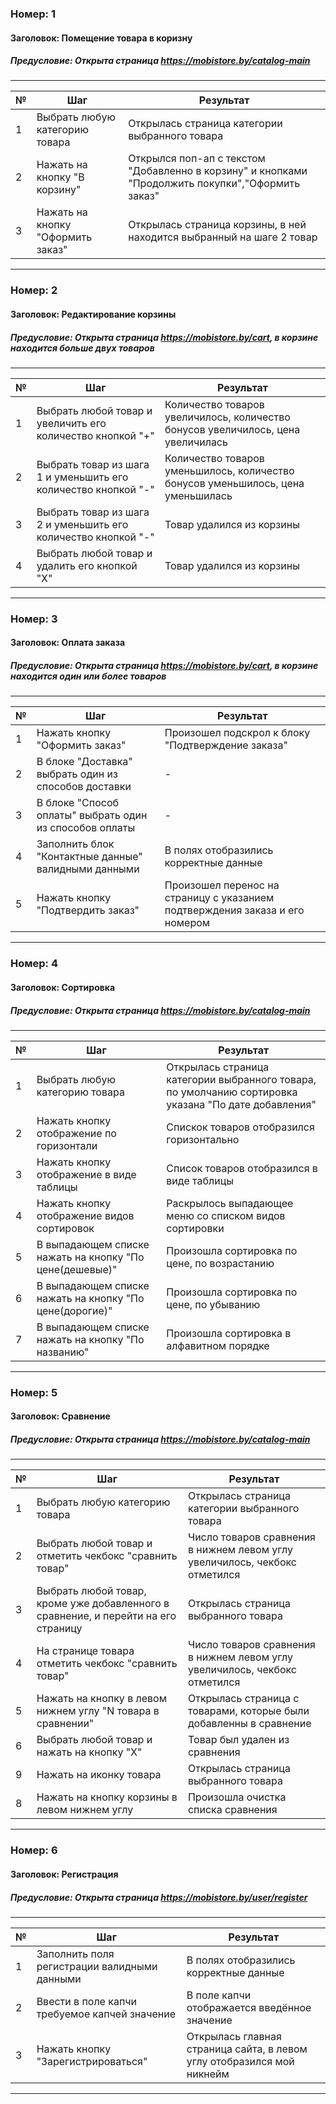### Номер: 1
#### Заголовок: Помещение товара в коризну
##### Предусловие: Открыта страница https://mobistore.by/catalog-main  
***
№ | Шаг | Результат |
-- | ------ | ----------- |
1 | Выбрать любую категорию товара | Открылась страница категории выбранного товара |
2 | Нажать на кнопку "В корзину" | Открылся поп-ап с текстом "Добавленно в корзину" и кнопками "Продолжить покупки","Оформить заказ" |
3 | Нажать на кнопку "Оформить заказ" | Открылась страница корзины, в ней находится выбранный на шаге 2 товар |
***
### Номер: 2
#### Заголовок: Редактирование корзины
##### Предусловие: Открыта страница https://mobistore.by/cart, в корзине находится больше двух товаров
***
№ | Шаг | Результат |
-- | ------ | ----------- |
1 | Выбрать любой товар и увеличить его количество кнопкой "+" | Количество товаров увеличилось, количество бонусов увеличилось, цена увеличилась |
2 | Выбрать товар из шага 1 и уменьшить его количество кнопкой "-" | Количество товаров уменьшилось, количество бонусов уменьшилось, цена уменьшилась |
3 | Выбрать товар из шага 2 и уменьшить его количество кнопкой "-" | Товар удалился из корзины |
4 | Выбрать любой товар и удалить его кнопкой "X" | Товар удалился из корзины |
***
### Номер: 3
#### Заголовок: Оплата заказа
##### Предусловие: Открыта страница https://mobistore.by/cart, в корзине находится один или более товаров
***
№ | Шаг | Результат |
-- | ------ | ----------- |
1 | Нажать кнопку "Оформить заказ" | Произошел подскрол к блоку "Подтверждение заказа" |
2 | В блоке "Доставка" выбрать один из способов доставки | - |
3 | В блоке "Способ оплаты" выбрать один из способов оплаты | - |
4 | Заполнить блок "Контактные данные" валидными данными | В полях отобразились корректные данные |
5 | Нажать кнопку "Подтвердить заказ" | Произошел перенос на страницу с указанием подтверждения заказа и его номером |
***
### Номер: 4
#### Заголовок: Сортировка
##### Предусловие: Открыта страница https://mobistore.by/catalog-main 
***
№ | Шаг | Результат |
-- | ------ | ----------- |
1 | Выбрать любую категорию товара | Открылась страница категории выбранного товара, по умолчанию сортировка указана "По дате добавления" |
2 | Нажать кнопку отображение по горизонтали | Спискок товаров отобразился горизонтально |
3 | Нажать кнопку отображение в виде таблицы | Список товаров отобразился в виде таблицы |
4 | Нажать кнопку отображение видов сортировок | Раскрылось выпадающее меню со списком видов сортировки |
5 | В выпадающем списке нажать на кнопку "По цене(дешевые)" | Произошла сортировка по цене, по возрастанию |
6 | В выпадающем списке нажать на кнопку "По цене(дорогие)" | Произошла сортировка по цене, по убыванию |
7 | В выпадающем списке нажать на кнопку "По названию" | Произошла сортировка в алфавитном порядке |
***
### Номер: 5
#### Заголовок: Сравнение
##### Предусловие: Открыта страница https://mobistore.by/catalog-main 
***
№ | Шаг | Результат |
-- | ------ | ----------- |
1 | Выбрать любую категорию товара | Открылась страница категории выбранного товара |
2 | Выбрать любой товар и отметить чекбокс "сравнить товар" | Число товаров сравнения в нижнем левом углу увеличилось, чекбокс отметился |
3 | Выбрать любой товар, кроме уже добавленного в сравнение, и перейти на его страницу | Открылась страница выбранного товара |
4 | На странице товара отметить чекбокс "сравнить товар" | Число товаров сравнения в нижнем левом углу увеличилось, чекбокс отметился |
5 | Нажать на кнопку в левом нижнем углу "N товара в сравнении" | Открылась страница с товарами, которые были добавленны в сравнение |
6 | Выбрать любой товар и нажать на кнопку "X" | Товар был удален из сравнения |
9 | Нажать на иконку товара | Открылась страница выбранного товара |
8 | Нажать на кнопку корзины в левом нижнем углу | Произошла очистка списка сравнения |
***
### Номер: 6
#### Заголовок: Регистрация
##### Предусловие: Открыта страница https://mobistore.by/user/register
***
№ | Шаг | Результат |
-- | ------ | ----------- |
1 | Заполнить поля регистрации валидными данными | В полях отобразились корректные данные |
2 | Ввести в поле капчи требуемое капчей значение | В поле капчи отображается введённое значение |
3 | Нажать кнопку "Зарегистрироваться" | Открылась главная страница сайта, в левом углу отобразился мой никнейм |
***